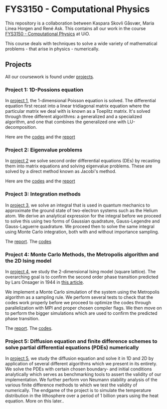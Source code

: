 # FYS3150 - Computational Physics

This repository is a collaboration between
Kaspara Skovli Gåsvær, Maria Linea Horgen and René Ask. This
contains all our work in the course [FYS3150 - Computational Physics](https://www.uio.no/studier/emner/matnat/fys/FYS3150/)
at UiO.

This course deals with techniques to solve a wide variety of mathematical problems - that arise in physics - numerically.

## Projects
All our coursework is found under [projects](https://github.com/reneaas/ComputationalPhysics/tree/master/projects/).

### Project 1: 1D-Possions equation
In [project 1](https://github.com/reneaas/ComputationalPhysics/tree/master/projects/project1), the 1-dimensional Poisson equation is solved. The differential equation first recast into a linear tridiagonal matrix equation where the particular matrix we deal with
is known as a Toeplitz matrix. It's solved through three different algorithms: a generalized and a specialized algorithm, and one that
combines the generalized one with LU-decomposition.

Here are the [codes](https://github.com/reneaas/ComputationalPhysics/tree/master/projects/project1/codes) and the
[report](https://github.com/reneaas/ComputationalPhysics/tree/master/projects/project1/report/project1.pdf)

### Project 2: Eigenvalue problems
In [project 2](https://github.com/reneaas/ComputationalPhysics/tree/master/projects/project2) we solve second order differential equations (DEs) by recasting them into matrix equations and solving eigenvalue problems. These are solved by a direct method known as Jacobi's method.

Here are the [codes](https://github.com/reneaas/ComputationalPhysics/tree/master/projects/project2/codes) and the
[report](https://github.com/reneaas/ComputationalPhysics/blob/master/projects/project2/report/Project_2_report.pdf)


### Project 3: Integration methods
In [project 3](https://github.com/reneaas/ComputationalPhysics/tree/master/projects/project3), we solve an integral that is used in quantum mechanics to approximate the ground state
of two-electron systems such as the Helium atom. We derive an analytical expression for the integral before we proceed to solve this using two forms of Gaussian quadrature, Gauss-Legendre and Gauss-Laguerre quadrature. We proceed then to solve the same integral using Monte Carlo integration, both with and without importance sampling.

The [report](https://github.com/reneaas/ComputationalPhysics/blob/master/projects/project3/report/Project3_report.pdf).
The [codes](https://github.com/reneaas/ComputationalPhysics/tree/master/projects/project3/codes)

### Project 4: Monte Carlo Methods, the Metropolis algorithm and the 2D Ising model
In [project 4](https://github.com/reneaas/ComputationalPhysics/tree/master/projects/project4), we study the 2-dimensional Ising model (square lattice). The overarching goal is to confirm the second order phase transition predicted by Lars Onsager in 1944 in [this article](https://journals.aps.org/pr/abstract/10.1103/PhysRev.65.117).

We implement a Monte Carlo simulation of the system using the Metropolis algorithm as a sampling rule. We perform several tests to check that the codes work properly before we proceed to optimize the codes through parallelization with MPI and proper chosen compiler flags. We then move on to perform the bigger simulations which are used to confirm the predicted phase transition.

The [report](https://github.com/reneaas/ComputationalPhysics/blob/master/projects/project4/report/Project_4.pdf). The [codes](https://github.com/reneaas/ComputationalPhysics/tree/master/projects/project4/codes).


### Project 5: Diffusion equation and finite difference schemes to solve partial differential equations (PDEs) numerically
In [project 5](https://github.com/reneaas/ComputationalPhysics/tree/master/projects/project5), we study the diffusion equation and solve it in 1D and 2D by application of several different algorithms which we present in its entirety.
We solve the PDEs with certain chosen boundary- and initial conditions analytically which serves as benchmarking tools to assert the validity of our implementation.
We further perform von Neumann stability analysis of the various finite difference methods to which we test the validity of numerically.
The endgame of the project is to simulate the temperature distribution in the lithosphere over a period of 1 billion years using the heat equation. More on this later..
